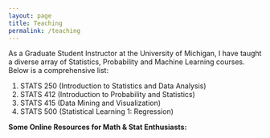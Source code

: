 ```yaml
---
layout: page
title: Teaching
permalink: /teaching
---
```


As a Graduate Student Instructor at the University of Michigan, I have taught a diverse array of Statistics, Probability and Machine Learning courses. Below is a comprehensive list: 

1.  STATS 250 (Introduction to Statistics and Data Analysis)
2.  STATS 412 (Introduction to Probability and Statistics)
3.  STATS 415 (Data Mining and Visualization) 
4.  STATS 500 (Statistical Learning 1: Regression)


**Some Online Resources for Math & Stat Enthusiasts:**

